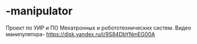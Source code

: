 # -manipulator
Проект по УИР и ПО Мехатронных и робототехнических систем.
Видео манипулятора-  https://disk.yandex.ru/i/9S84DbYNmEG00A
